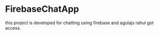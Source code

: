 FirebaseChatApp
===============

this project is developed for chatting using firebase and agulajs rahul got access.
